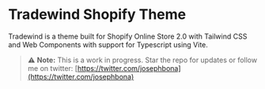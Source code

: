 # Tradewind Shopify Theme

Tradewind is a theme built for Shopify Online Store 2.0 with Tailwind CSS and Web Components with support for Typescript using Vite.

> :warning: **Note:** This is a work in progress. Star the repo for updates or follow me on twitter: [https://twitter.com/josephbona](https://twitter.com/josephbona)


